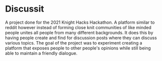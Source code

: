 # Discussit
A project done for the 2021 Knight Hacks Hackathon. A platform similar to reddit however instead of forming close knit communities of like minded people unites all people from many different backgrounds. It does this by having people create and find for discussion posts where they can discuss various topics. The goal of the project was to experiment creating a platform that exposes people to other people's opinions while still being able to maintain a friendly dialogue.
